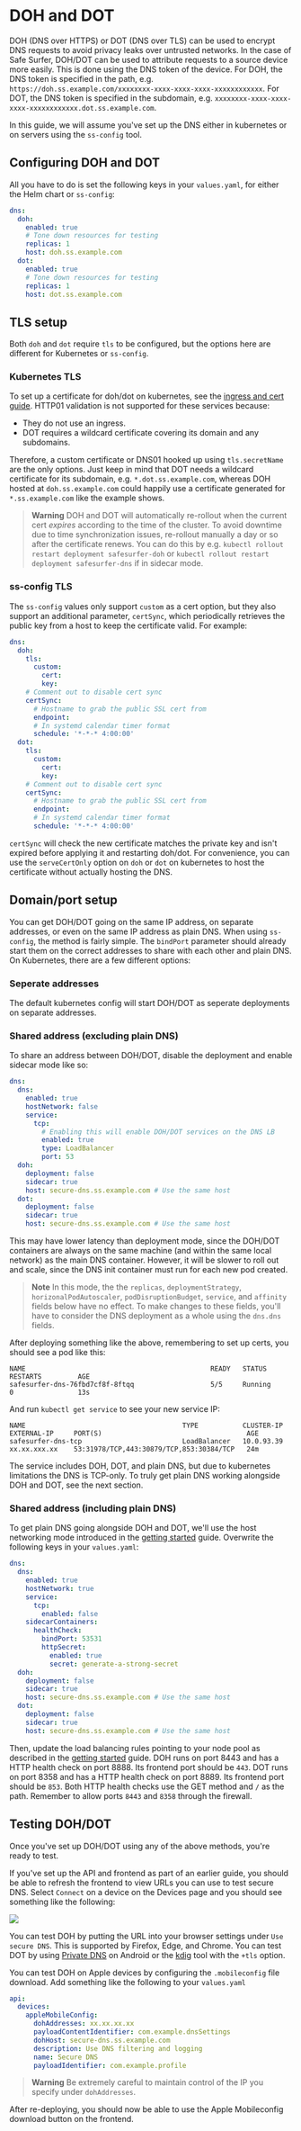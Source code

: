 # DOH and DOT
DOH (DNS over HTTPS) or DOT (DNS over TLS) can be used to encrypt DNS requests to avoid privacy leaks over untrusted networks. In the case of Safe Surfer, DOH/DOT can be used to attribute requests to a source device more easily. This is done using the DNS token of the device. For DOH, the DNS token is specified in the path, e.g. `https://doh.ss.example.com/xxxxxxxx-xxxx-xxxx-xxxx-xxxxxxxxxxxx`. For DOT, the DNS token is specified in the subdomain, e.g. `xxxxxxxx-xxxx-xxxx-xxxx-xxxxxxxxxxxx.dot.ss.example.com`.

In this guide, we will assume you've set up the DNS either in kubernetes or on servers using the `ss-config` tool.

## Configuring DOH and DOT
All you have to do is set the following keys in your `values.yaml`, for either the Helm chart or `ss-config`:

```yaml
dns:
  doh:
    enabled: true
    # Tone down resources for testing
    replicas: 1
    host: doh.ss.example.com
  dot:
    enabled: true
    # Tone down resources for testing
    replicas: 1
    host: dot.ss.example.com
```

## TLS setup

Both `doh` and `dot` require `tls` to be configured, but the options here are different for Kubernetes or `ss-config`.

### Kubernetes TLS
To set up a certificate for doh/dot on kubernetes, see the [ingress and cert guide](./ingress-and-cert-setup.md). HTTP01 validation is not supported for these services because:
- They do not use an ingress.
- DOT requires a wildcard certificate covering its domain and any subdomains.

Therefore, a custom certificate or DNS01 hooked up using `tls.secretName` are the only options. Just keep in mind that DOT needs a wildcard certificate for its subdomain, e.g. `*.dot.ss.example.com`, whereas DOH hosted at `doh.ss.example.com` could happily use a certificate generated for `*.ss.example.com` like the example shows.

> **Warning**
> DOH and DOT will automatically re-rollout when the current cert *expires* according to the time of the cluster. To avoid downtime due to time synchronization issues, re-rollout manually a day or so after the certificate renews. You can do this by e.g. `kubectl rollout restart deployment safesurfer-doh` or `kubectl rollout restart deployment safesurfer-dns` if in sidecar mode.

### ss-config TLS
The `ss-config` values only support `custom` as a cert option, but they also support an additional parameter, `certSync`, which periodically retrieves the public key from a host to keep the certificate valid. For example:

```yaml
dns:
  doh:
    tls:
      custom:
        cert:
        key:
    # Comment out to disable cert sync
    certSync:
      # Hostname to grab the public SSL cert from
      endpoint:
      # In systemd calendar timer format
      schedule: '*-*-* 4:00:00'
  dot:
    tls:
      custom:
        cert:
        key:
    # Comment out to disable cert sync
    certSync:
      # Hostname to grab the public SSL cert from
      endpoint:
      # In systemd calendar timer format
      schedule: '*-*-* 4:00:00'
```

`certSync` will check the new certificate matches the private key and isn't expired before applying it and restarting doh/dot. For convenience, you can use the `serveCertOnly` option on `doh` or `dot` on kubernetes to host the certificate without actually hosting the DNS.

## Domain/port setup
You can get DOH/DOT going on the same IP address, on separate addresses, or even on the same IP address as plain DNS. When using `ss-config`, the method is fairly simple. The `bindPort` parameter should already start them on the correct addresses to share with each other and plain DNS. On Kubernetes, there are a few different options:

### Seperate addresses
The default kubernetes config will start DOH/DOT as seperate deployments on separate addresses.

### Shared address (excluding plain DNS)
To share an address between DOH/DOT, disable the deployment and enable sidecar mode like so:

```yaml
dns:
  dns:
    enabled: true
    hostNetwork: false
    service:
      tcp:
        # Enabling this will enable DOH/DOT services on the DNS LB
        enabled: true
        type: LoadBalancer
        port: 53
  doh:
    deployment: false
    sidecar: true
    host: secure-dns.ss.example.com # Use the same host
  dot:
    deployment: false
    sidecar: true
    host: secure-dns.ss.example.com # Use the same host
```

This may have lower latency than deployment mode, since the DOH/DOT containers are always on the same machine (and within the same local network) as the main DNS container. However, it will be slower to roll out and scale, since the DNS init container must run for each new pod created.

> **Note**
> In this mode, the the `replicas`, `deploymentStrategy`, `horizonalPodAutoscaler`, `podDisruptionBudget`, `service`, and `affinity` fields below have no effect. To make changes to these fields, you'll have to consider the DNS deployment as a whole using the `dns.dns` fields.

After deploying something like the above, remembering to set up certs, you should see a pod like this:

```
NAME                                              READY   STATUS        RESTARTS         AGE
safesurfer-dns-76fbd7cf8f-8ftqq                   5/5     Running       0                13s
```

And run `kubectl get service` to see your new service IP:

```
NAME                                       TYPE           CLUSTER-IP     EXTERNAL-IP     PORT(S)                                    AGE
safesurfer-dns-tcp                         LoadBalancer   10.0.93.39     xx.xx.xxx.xx    53:31978/TCP,443:30879/TCP,853:30384/TCP   24m
```

The service includes DOH, DOT, and plain DNS, but due to kubernetes limitations the DNS is TCP-only. To truly get plain DNS working alongside DOH and DOT, see the next section.

### Shared address (including plain DNS)
To get plain DNS going alongside DOH and DOT, we'll use the host networking mode introduced in the [getting started](./getting-started.md) guide. Overwrite the following keys in your `values.yaml`:

```yaml
dns:
  dns:
    enabled: true
    hostNetwork: true
    service:
      tcp:
        enabled: false
    sidecarContainers:
      healthCheck:
        bindPort: 53531
        httpSecret:
          enabled: true
          secret: generate-a-strong-secret
  doh:
    deployment: false
    sidecar: true
    host: secure-dns.ss.example.com # Use the same host
  dot:
    deployment: false
    sidecar: true
    host: secure-dns.ss.example.com # Use the same host
```

Then, update the load balancing rules pointing to your node pool as described in the [getting started](./getting-started.md) guide. DOH runs on port 8443 and has a HTTP health check on port 8888. Its frontend port should be `443`. DOT runs on port 8358 and has a HTTP health check on port 8889. Its frontend port should be `853`. Both HTTP health checks use the GET method and `/` as the path. Remember to allow ports `8443` and `8358` through the firewall.

## Testing DOH/DOT
Once you've set up DOH/DOT using any of the above methods, you're ready to test.

If you've set up the API and frontend as part of an earlier guide, you should be able to refresh the frontend to view URLs you can use to test secure DNS. Select `Connect` on a device on the Devices page and you should see something like the following:

![](./img/dashboard-37.png)

You can test DOH by putting the URL into your browser settings under `Use secure DNS`. This is supported by Firefox, Edge, and Chrome. You can test DOT by using [Private DNS](https://support.google.com/android/answer/9654714?hl=en#zippy=%2Cprivate-dns) on Android or the [kdig](https://www.knot-dns.cz/docs/2.6/html/man_kdig.html) tool with the `+tls` option.

You can test DOH on Apple devices by configuring the `.mobileconfig` file download. Add something like the following to your `values.yaml`

```yaml
api:
  devices:
    appleMobileConfig:
      dohAddresses: xx.xx.xx.xx
      payloadContentIdentifier: com.example.dnsSettings
      dohHost: secure-dns.ss.example.com
      description: Use DNS filtering and logging
      name: Secure DNS
      payloadIdentifier: com.example.profile
```

> **Warning**
> Be extremely careful to maintain control of the IP you specify under `dohAddresses`.

After re-deploying, you should now be able to use the Apple Mobileconfig download button on the frontend.
